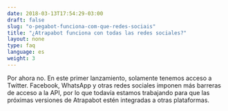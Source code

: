 ```yaml
---
date: 2018-03-13T17:54:29-03:00
draft: false
slug: "o-pegabot-funciona-com-que-redes-sociais"
title: "¿Atrapabot funciona con todas las redes sociales?"
layout: none
type: faq
language: es
weight: 3
---
```

Por ahora no. En este primer lanzamiento, solamente tenemos acceso a Twitter. Facebook, WhatsApp y otras redes sociales imponen más barreras de acceso a la API, por lo que todavía estamos trabajando para que las próximas versiones de Atrapabot estén integradas a otras plataformas.
